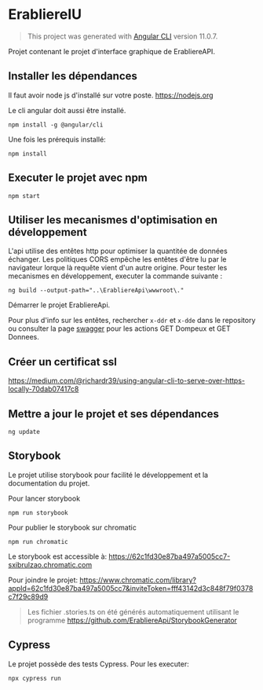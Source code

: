 # ErabliereIU

> This project was generated with [Angular CLI](https://github.com/angular/angular-cli) version 11.0.7.

Projet contenant le projet d'interface graphique de ErabliereAPI.

## Installer les dépendances

Il faut avoir node js d'installé sur votre poste. https://nodejs.org

Le cli angular doit aussi être installé.

```
npm install -g @angular/cli
```

Une fois les prérequis installé:

```
npm install
```

## Executer le projet avec npm

```
npm start
```

## Utiliser les mecanismes d'optimisation en développement

L'api utilise des entêtes http pour optimiser la quantitée de données échanger. Les politiques CORS empêche les entêtes d'être lu par le navigateur lorque là requête vient d'un autre origine. Pour tester les mecanismes en développement, executer la commande suivante :

```
ng build --output-path="..\ErabliereApi\wwwroot\."
```

Démarrer le projet ErabliereApi.

Pour plus d'info sur les entêtes, rechercher ```x-ddr``` et ```x-dde``` dans le repository ou consulter la page <a href="https://erabliereapi.freddycoder.com/api/index.html" tagert="_blank">swagger</a> pour les actions GET Dompeux et GET Donnees.

## Créer un certificat ssl

https://medium.com/@richardr39/using-angular-cli-to-serve-over-https-locally-70dab07417c8

## Mettre a jour le projet et ses dépendances

```
ng update
```

## Storybook

Le projet utilise storybook pour facilité le développement et la documentation du projet.

Pour lancer storybook

```
npm run storybook
```

Pour publier le storybook sur chromatic

```
npm run chromatic
```

Le storybook est accessible à: https://62c1fd30e87ba497a5005cc7-sxibrulzao.chromatic.com

Pour joindre le projet: https://www.chromatic.com/library?appId=62c1fd30e87ba497a5005cc7&inviteToken=fff43142d3c848f79f0378c7f29c89d9

> Les fichier .stories.ts on été générés automatiquement utilisant le programme https://github.com/ErabliereApi/StorybookGenerator

## Cypress

Le projet possède des tests Cypress. Pour les executer:

```
npx cypress run
```